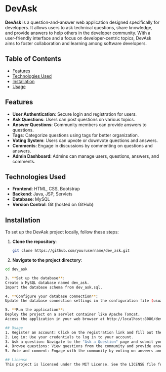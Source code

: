 # DevAsk

**DevAsk** is a question-and-answer web application designed specifically for developers. It allows users to ask technical questions, share knowledge, and provide answers to help others in the developer community. With a user-friendly interface and a focus on developer-centric topics, DevAsk aims to foster collaboration and learning among software developers.

## Table of Contents

- [Features](#features)
- [Technologies Used](#technologies-used)
- [Installation](#installation)
- [Usage](#usage)

## Features

- **User Authentication**: Secure login and registration for users.
- **Ask Questions**: Users can post questions on various topics.
- **Answer Questions**: Community members can provide answers to questions.
- **Tags**: Categorize questions using tags for better organization.
- **Voting System**: Users can upvote or downvote questions and answers.
- **Comments**: Engage in discussions by commenting on questions and answers.
- **Admin Dashboard**: Admins can manage users, questions, answers, and comments.

## Technologies Used

- **Frontend**: HTML, CSS, Bootstrap
- **Backend**: Java, JSP, Servlets
- **Database**: MySQL
- **Version Control**: Git (hosted on GitHub)

## Installation

To set up the DevAsk project locally, follow these steps:

1. **Clone the repository**:
   ```bash
   git clone https://github.com/yourusername/dev_ask.git

2. **Navigate to the project directory**:
  ```bash
  cd dev_ask

3. **Set up the database**:
  Create a MySQL database named dev_ask.
  Import the database schema from dev_ask.sql.

4. **Configure your database connection**:
  Update the database connection settings in the configuration file (usually db.properties or similar) with your database credentials.

5. **Run the application**:
  Deploy the project on a servlet container like Apache Tomcat.
  Access the application in your web browser at http://localhost:8080/dev_ask.

## Usage
1. Register an account: Click on the registration link and fill out the form.
2. Log in: Use your credentials to log in to your account.
3. Ask a question: Navigate to the "Ask a Question" page and submit your question.
4. Browse questions: View questions from the community and provide answers.
5. Vote and comment: Engage with the community by voting on answers and leaving comments.

## License
This project is licensed under the MIT License. See the LICENSE file for details.




